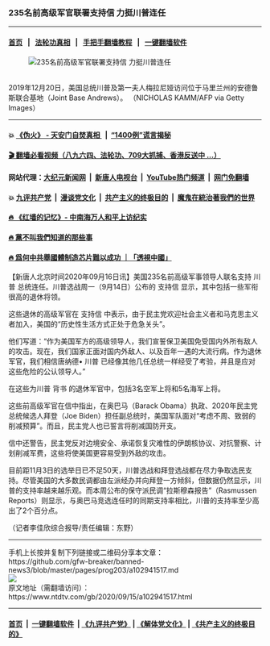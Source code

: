 ### 235名前高级军官联署支持信 力挺川普连任
------------------------

#### [首页](https://github.com/gfw-breaker/banned-news3/blob/master/README.md) &nbsp;&nbsp;|&nbsp;&nbsp; [法轮功真相](https://github.com/begood0513/basic/blob/master/README.md)  &nbsp;&nbsp;|&nbsp;&nbsp; [手把手翻墙教程](https://github.com/gfw-breaker/guides/wiki)  &nbsp;&nbsp;|&nbsp;&nbsp; [一键翻墙软件](https://github.com/gfw-breaker/nogfw/blob/master/README.md)  



<div><div class="featured_image">
 <figure>
  <img alt="235名前高级军官联署支持信 力挺川普连任" src="https://i.ntdtv.com/assets/uploads/2020/09/Untitled-29-800x450.jpg"/>
 </figure><br/>
 <span class="caption">
  2019年12月20日，美国总统川普及第一夫人梅拉尼娅访问位于马里兰州的安德鲁斯联合基地（Joint Base Andrews）。 （NICHOLAS KAMM/AFP via Getty Images）
 </span>
</div>
</div><hr/>

#### 💥 [《伪火》 - 天安门自焚真相 ](http://158.247.195.190:10000/videos/blog/weihuo.html)&nbsp; |&nbsp; [“1400例”谎言揭秘  ](http://158.247.195.190:10000/videos/blog/jiexi1400.html)

#### [ 🎬  翻墙必看视频（八九六四、法轮功、709大抓捕、香港反送中 ...）](https://github.com/gfw-breaker/links/blob/master/banned.md)

#### 网站代理：[大纪元新闻网](http://158.247.195.190:10080/gb/) &nbsp;|&nbsp; [新唐人电视台](http://158.247.195.190:8808/gb/)  &nbsp;|&nbsp; [YouTube热门频道](http://158.247.195.190/youtube.html) &nbsp;|&nbsp; [网门免翻墙](http://158.247.195.190:11000/show.aspx?name=ogHome)

#### 💥 [九评共产党](http://158.247.195.190:10000/videos/res/jiuping/)&nbsp; |&nbsp; [漫谈党文化](http://158.247.195.190:10000/videos/res/mtdwh/)&nbsp; |&nbsp; [共产主义的终极目的](http://158.247.195.190:10000/videos/res/zjmd/)&nbsp; |&nbsp; [魔鬼在統治著我們的世界](http://158.247.195.190:10000/videos/res/TheSpecter/)  

#### [ 🔥  《红墙的记忆》- 中南海万人和平上访纪实](http://158.247.195.190:10000/videos/news/../legend/index.html)

#### [ 🔥  黨不叫我們知道的那些事](http://158.247.195.190:10000/videos/news/truth02.html)

#### [ 🔥  爲何中共舉國體制造芯片難以成功 ｜「透視中國」](http://158.247.195.190:10000/videos/news/don03.html)

<div><div class="post_content" itemprop="articleBody">
 <p>
  【新唐人北京时间2020年09月16日讯】美国235名前高级军事领导人联名支持
  <ok href="https://www.ntdtv.com/gb/川普.htm">
   川普
  </ok>
  总统连任。川普选战周一（9月14日）公布的
  <ok href="https://www.ntdtv.com/gb/支持信.htm">
   支持信
  </ok>
  显示，其中包括一些军衔很高的退休将领。
 </p>
 <p>
  这些退休的高级军官在
  <ok href="https://www.ntdtv.com/gb/支持信.htm">
   支持信
  </ok>
  中表示，由于民主党欢迎社会主义者和马克思主义者加入，美国的“历史性生活方式正处于危急关头”。
 </p>
 <p>
  他们写道：“作为美国军方的高级领导人，我们宣誓保卫美国免受国内外所有敌人的攻击。现在，我们国家正面对国内外敌人、以及百年一遇的大流行病。作为退休军官，我们相信唐纳德•
  <ok href="https://www.ntdtv.com/gb/川普.htm">
   川普
  </ok>
  已经像其他几任总统一样经受了考验，并且是应对这些危险的公认领导人。”
 </p>
 <p>
  在这些为川普
  <ok href="https://www.ntdtv.com/gb/背书.htm">
   背书
  </ok>
  的退休军官中，包括3名空军上将和5名海军上将。
 </p>
 <p>
  这些前高级军官在信中指出，在奥巴马（Barack Obama）执政、2020年民主党总统候选人拜登（Joe Biden）担任副总统时，美国军队面对“考虑不周、致弱的削减预算”。而且，民主党人也已誓言将削减国防开支。
 </p>
 <p>
  信中还警告，民主党反对边境安全、承诺恢复灾难性的伊朗核协议、对抗警察、计划削减军费，这些将使美国更容易受到外敌的攻击。
 </p>
 <p>
  目前距11月3日的选举日已不足50天，川普选战和拜登选战都在尽力争取选民支持。尽管美国的大多数民调都由左派经办并向拜登一方倾斜，但数据仍然显示，川普的支持率越来越乐观。而本周公布的保守派民调“拉斯穆森报告”（Rasmussen Reports）则显示，与奥巴马竞选连任时的同期支持率相比，川普的支持率至少高出了2个百分点。
 </p>
 <p>
  （记者李佳欣综合报导/责任编辑：东野）
 </p>
 <div class="single_ad">
 </div>
</div>
</div>
<hr/>
手机上长按并复制下列链接或二维码分享本文章：<br/>
https://github.com/gfw-breaker/banned-news3/blob/master/pages/prog203/a102941517.md <br/>
<a href='https://github.com/gfw-breaker/banned-news3/blob/master/pages/prog203/a102941517.md'><img src='https://github.com/gfw-breaker/banned-news3/blob/master/pages/prog203/a102941517.md.png'/></a> <br/>
原文地址（需翻墙访问）：https://www.ntdtv.com/gb/2020/09/15/a102941517.html


------------------------
#### [首页](https://github.com/gfw-breaker/banned-news3/blob/master/README.md) &nbsp;|&nbsp; [一键翻墙软件](https://github.com/gfw-breaker/nogfw/blob/master/README.md) &nbsp;| [《九评共产党》](https://github.com/gfw-breaker/9ping.md/blob/master/README.md#九评之一评共产党是什么) | [《解体党文化》](https://github.com/gfw-breaker/jtdwh.md/blob/master/README.md) | [《共产主义的终极目的》](https://github.com/gfw-breaker/gczydzjmd.md/blob/master/README.md)


<img src='http://gfw-breaker.win/banned-news3/pages/prog203/a102941517.md' width='0px' height='0px'/>